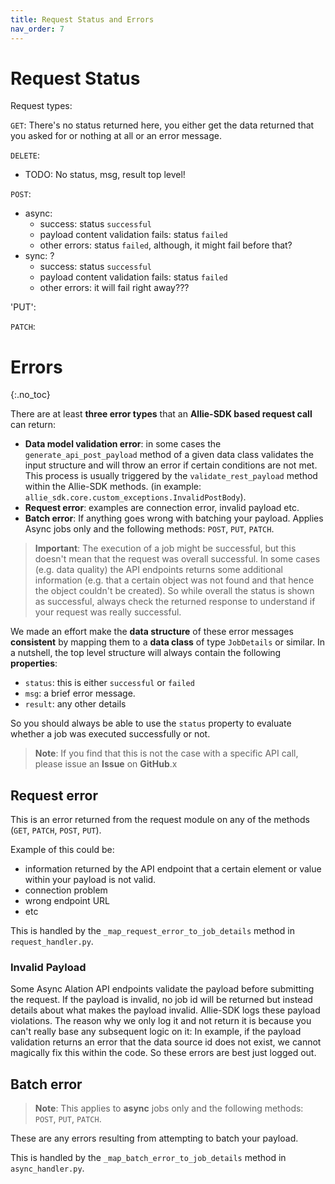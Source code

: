```yaml
---
title: Request Status and Errors
nav_order: 7
---
```


# Request Status

Request types:

`GET`: There's no status returned here, you either get the data returned that you asked for or nothing at all or an error message.

`DELETE`:

- TODO: No status, msg, result top level!

`POST`:

- async:
  - success: status `successful`
  - payload content validation fails: status `failed`
  - other errors: status `failed`, although, it might fail before that?
- sync: ?
  - success: status `successful`
  - payload content validation fails: status `failed`
  - other errors: it will fail right away???

'PUT':

`PATCH`:



# Errors
{:.no_toc}

There are at least **three error types** that an **Allie-SDK based request call** can return:

- **Data model validation error**: in some cases the `generate_api_post_payload` method of a given data class validates the input structure and will throw an error if certain conditions are not met. This process is usually triggered by the `validate_rest_payload` method within the Allie-SDK methods. (in example: `allie_sdk.core.custom_exceptions.InvalidPostBody`).
- **Request error**: examples are connection error, invalid payload etc.
- **Batch error**: If anything goes wrong with batching your payload. Applies Async jobs only and the following methods: `POST`, `PUT`, `PATCH`.

> **Important**: The execution of a job might be successful, but this doesn't mean that the request was overall successful. In some cases (e.g. data quality) the API endpoints returns some additional information (e.g. that a certain object was not found and that hence the object couldn't be created). So while overall the status is shown as successful, always check the returned response to understand if your request was really successful.


We made an effort make the **data structure** of these error messages **consistent** by mapping them to a **data class** of type `JobDetails` or similar. In a nutshell, the top level structure will always contain the following **properties**:

- `status`: this is either `successful` or `failed`
- `msg`: a brief error message.
- `result`: any other details

So you should always be able to use the `status` property to evaluate whether a job was executed successfully or not.

> **Note**: If you find that this is not the case with a specific API call, please issue an **Issue** on **GitHub**.x


## Request error

This is an error returned from the request module on any of the methods (`GET`, `PATCH`, `POST`, `PUT`).

Example of this could be: 

- information returned by the API endpoint that a certain element or value within your payload is not valid. 
- connection problem
- wrong endpoint URL
- etc

This is handled by the `_map_request_error_to_job_details` method in `request_handler.py`.


### Invalid Payload

Some Async Alation API endpoints validate the payload before submitting the request. If the payload is invalid, no job id will be returned but instead details about what makes the payload invalid. Allie-SDK logs these payload violations. The reason why we only log it and not return it is because you can't really base any subsequent logic on it: In example, if the payload validation returns an error that the data source id does not exist, we cannot magically fix this within the code. So these errors are best just logged out.



## Batch error

> **Note**: This applies to **async** jobs only and the following methods: `POST`, `PUT`, `PATCH`.

These are any errors resulting from attempting to batch your payload.

This is handled by the `_map_batch_error_to_job_details` method in `async_handler.py`.



